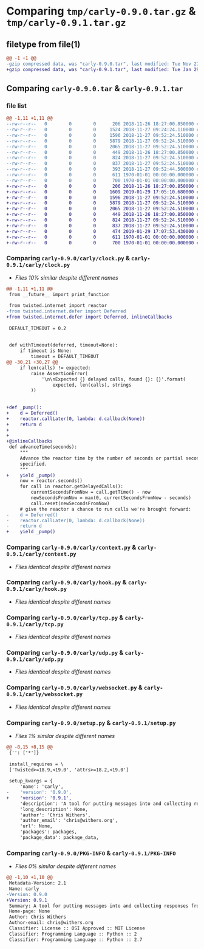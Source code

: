 # Comparing `tmp/carly-0.9.0.tar.gz` & `tmp/carly-0.9.1.tar.gz`

## filetype from file(1)

```diff
@@ -1 +1 @@
-gzip compressed data, was "carly-0.9.0.tar", last modified: Tue Nov 27 09:54:40 2018, max compression
+gzip compressed data, was "carly-0.9.1.tar", last modified: Tue Jan 29 17:11:42 2019, max compression
```

## Comparing `carly-0.9.0.tar` & `carly-0.9.1.tar`

### file list

```diff
@@ -1,11 +1,11 @@
--rw-r--r--   0        0        0      206 2018-11-26 18:27:00.850000 carly-0.9.0/carly/__init__.py
--rw-r--r--   0        0        0     1524 2018-11-27 09:24:24.110000 carly-0.9.0/carly/clock.py
--rw-r--r--   0        0        0     1596 2018-11-27 09:52:24.510000 carly-0.9.0/carly/context.py
--rw-r--r--   0        0        0     5879 2018-11-27 09:52:24.510000 carly-0.9.0/carly/hook.py
--rw-r--r--   0        0        0     2065 2018-11-27 09:52:24.510000 carly-0.9.0/carly/tcp.py
--rw-r--r--   0        0        0      449 2018-11-26 18:27:00.850000 carly-0.9.0/carly/threads.py
--rw-r--r--   0        0        0      824 2018-11-27 09:52:24.510000 carly-0.9.0/carly/udp.py
--rw-r--r--   0        0        0      837 2018-11-27 09:52:24.510000 carly-0.9.0/carly/websocket.py
--rw-r--r--   0        0        0      393 2018-11-27 09:52:44.500000 carly-0.9.0/pyproject.toml
--rw-r--r--   0        0        0      611 1970-01-01 00:00:00.000000 carly-0.9.0/setup.py
--rw-r--r--   0        0        0      700 1970-01-01 00:00:00.000000 carly-0.9.0/PKG-INFO
+-rw-r--r--   0        0        0      206 2018-11-26 18:27:00.850000 carly-0.9.1/carly/__init__.py
+-rw-r--r--   0        0        0     1609 2019-01-29 17:05:10.680000 carly-0.9.1/carly/clock.py
+-rw-r--r--   0        0        0     1596 2018-11-27 09:52:24.510000 carly-0.9.1/carly/context.py
+-rw-r--r--   0        0        0     5879 2018-11-27 09:52:24.510000 carly-0.9.1/carly/hook.py
+-rw-r--r--   0        0        0     2065 2018-11-27 09:52:24.510000 carly-0.9.1/carly/tcp.py
+-rw-r--r--   0        0        0      449 2018-11-26 18:27:00.850000 carly-0.9.1/carly/threads.py
+-rw-r--r--   0        0        0      824 2018-11-27 09:52:24.510000 carly-0.9.1/carly/udp.py
+-rw-r--r--   0        0        0      837 2018-11-27 09:52:24.510000 carly-0.9.1/carly/websocket.py
+-rw-r--r--   0        0        0      474 2019-01-29 17:07:53.430000 carly-0.9.1/pyproject.toml
+-rw-r--r--   0        0        0      611 1970-01-01 00:00:00.000000 carly-0.9.1/setup.py
+-rw-r--r--   0        0        0      700 1970-01-01 00:00:00.000000 carly-0.9.1/PKG-INFO
```

### Comparing `carly-0.9.0/carly/clock.py` & `carly-0.9.1/carly/clock.py`

 * *Files 10% similar despite different names*

```diff
@@ -1,11 +1,11 @@
 from __future__ import print_function
 
 from twisted.internet import reactor
-from twisted.internet.defer import Deferred
+from twisted.internet.defer import Deferred, inlineCallbacks
 
 DEFAULT_TIMEOUT = 0.2
 
 
 def withTimeout(deferred, timeout=None):
     if timeout is None:
         timeout = DEFAULT_TIMEOUT
@@ -30,21 +30,27 @@
     if len(calls) != expected:
         raise AssertionError(
             '\n\nExpected {} delayed calls, found {}: {}'.format(
                 expected, len(calls), strings
         ))
 
 
+def _pump():
+    d = Deferred()
+    reactor.callLater(0, lambda: d.callback(None))
+    return d
+
+
+@inlineCallbacks
 def advanceTime(seconds):
     """
     Advance the reactor time by the number of seconds or partial seconds
     specified.
     """
+    yield _pump()
     now = reactor.seconds()
     for call in reactor.getDelayedCalls():
         currentSecondsFromNow = call.getTime() - now
         newSecondsFromNow = max(0, currentSecondsFromNow - seconds)
         call.reset(newSecondsFromNow)
     # give the reactor a chance to run calls we're brought forward:
-    d = Deferred()
-    reactor.callLater(0, lambda: d.callback(None))
-    return d
+    yield _pump()
```

### Comparing `carly-0.9.0/carly/context.py` & `carly-0.9.1/carly/context.py`

 * *Files identical despite different names*

### Comparing `carly-0.9.0/carly/hook.py` & `carly-0.9.1/carly/hook.py`

 * *Files identical despite different names*

### Comparing `carly-0.9.0/carly/tcp.py` & `carly-0.9.1/carly/tcp.py`

 * *Files identical despite different names*

### Comparing `carly-0.9.0/carly/udp.py` & `carly-0.9.1/carly/udp.py`

 * *Files identical despite different names*

### Comparing `carly-0.9.0/carly/websocket.py` & `carly-0.9.1/carly/websocket.py`

 * *Files identical despite different names*

### Comparing `carly-0.9.0/setup.py` & `carly-0.9.1/setup.py`

 * *Files 1% similar despite different names*

```diff
@@ -8,15 +8,15 @@
 {'': ['*']}
 
 install_requires = \
 ['Twisted>=18.9,<19.0', 'attrs>=18.2,<19.0']
 
 setup_kwargs = {
     'name': 'carly',
-    'version': '0.9.0',
+    'version': '0.9.1',
     'description': 'A tool for putting messages into and collecting responses from Twisted servers using real networking',
     'long_description': None,
     'author': 'Chris Withers',
     'author_email': 'chris@withers.org',
     'url': None,
     'packages': packages,
     'package_data': package_data,
```

### Comparing `carly-0.9.0/PKG-INFO` & `carly-0.9.1/PKG-INFO`

 * *Files 0% similar despite different names*

```diff
@@ -1,10 +1,10 @@
 Metadata-Version: 2.1
 Name: carly
-Version: 0.9.0
+Version: 0.9.1
 Summary: A tool for putting messages into and collecting responses from Twisted servers using real networking
 Home-page: None
 Author: Chris Withers
 Author-email: chris@withers.org
 Classifier: License :: OSI Approved :: MIT License
 Classifier: Programming Language :: Python :: 2
 Classifier: Programming Language :: Python :: 2.7
```

